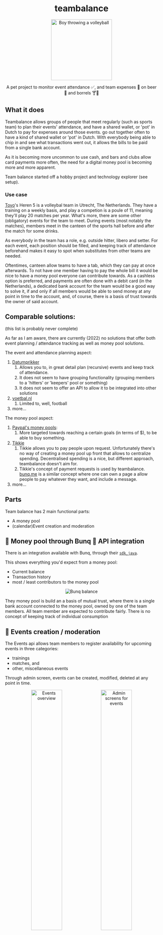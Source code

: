 <div align="center">
    <h1>teambalance</h1>
    <img src="src/main/react/images/logo512.png" width="200px" alt="Boy throwing a volleyball"/>
    <p>A pet project to monitor event attendance ✅, and team expenses 💸 on beer 🍻 and borrels 🍸🍟</p>
</div>

## What it does

Teambalance allows groups of people that meet regularly (such as sports team) to plan their events' attendance, and have
a shared wallet, or 'pot' in Dutch to pay for expenses around those events. go out together often to have a kind of
shared wallet or 'pot' in Dutch. With everybody being able to chip in and see what transactions went out, it allows the
bills to be paid from a single bank account.

As it is becoming more uncommon to use cash, and bars and clubs allow card payments more often, the need for a digital
money pool is becoming more and more apparent.

Team balance started off a hobby project and technology explorer (see setup).

### Use case

[Tovo](https://tovo.nl/)'s Heren 5 is a volleybal team in Utrecht, The Netherlands. They have a training on a weekly
basis, and play a competion is a poule of 11, meaning they'll play 20 matches per year. What's more, there are some
other (obligatory) events for the team to meet. During events (most notably the matches), members meet in the canteen of
the sports hall before and after the match for some drinks.

As everybody in the team has a role, e.g. outside hitter, libero and setter. For each event, each position should be
filled, and keeping track of attendance beforehand makes it easy to spot when substitutes from other teams are needed.

<!-- attendence overview -->

Oftentimes, canteen allow teams to have a tab, which they can pay at once afterwards. To not have one member having to
pay the whole bill it would be nice to have a money pool everyone can contribute towards. As a cashless option is
preferred, and payments are often done with a debit card (in the Netherlands), a dedicated bank account for the team
would be a good way to solve it, if and only if all members would be able to send money at any point in time to the
account, and, of course, there is a basis of trust towards the owner of said account.

## Comparable solutions:

(this list is probably never complete)

As far as I am aware, there are currently (2022) no solutions that offer both event planning / attendance tracking as
well as money pool solutions.

The event and attendance planning aspect:

1. [Datumprikker](https://datumprikker.nl/)
   1. Allows you to, in great detail plan (recursive) events and keep track of attendance.
   2. It does not seem to have grouping functionality (grouping members to a 'hitters' or 'keepers' pool or something)
   3. It does not seem to offer an API to allow it to be integrated into other solutions
2. [voetbal.nl](https://www.voetbal.nl/aanwezigheid)
   1. Limited to, well, football
3. more...

The money pool aspect:

1. [Paypal's money pools](https://www.paypal.com/uk/webapps/mpp/money-pools):
   1. More targeted towards reaching a certain goals (in terms of $), to be able to buy something.
2. [Tikkie](https://www.tikkie.me/)
   1. Tikkie allows you to pay people upon request. Unfortunately there's no way of creating a money pool up front that
      allows to centralize spending. Decentralised spending is a nice, but different approach, teambalance doesn't aim
      for.
   2. Tikkie's concept of payment requests is used by teambalance. [bunq.me](https://bunq.me) is a similar concept
      where one can own a page a allow people to pay whatever they want, and include a message.
3. more...

## Parts

Team balance has 2 main functional parts:

- A money pool
- (calendar)Event creation and moderation

## 🔌 Money pool through Bunq 🌈 API integration

There is an integration available with Bunq, through their [`sdk_java`](https://github.com/bunq/sdk_java).

This shows everything you'd expect from a money pool:

- Current balance
- Transaction history
- most / least contributors to the money pool

<div align="center"> 
<img alt="Bunq balance" src="./bunq-balance-integration.jpg" />
</div>

They money pool is build an a basis of mutual trust, where there is a single bank account connected to the money pool,
owned by one of the team members. All team member are expected to contribute fairly. There is no concept of keeping
track of individual consumption

## 📆 Events creation / moderation

The Events api allows team members to register availability for upcoming events in three categories:

- trainings
- matches, and
- other, miscellaneous events

Through admin screen, events can be created, modified, deleted at any point in time.

<div align="center"> 
<img alt="Events overview" width="45%" src="./teambalance-events-overview.jpg" />
<img alt="Admin screens for events" width="45%" src="./teambalance-events-admin.jpg" />
</div>

## 🛠 Technology

Teambalance is composed of a Kotlin JVM backend, and a React frontend. Through REST APIs they are connected.
The frontend includes an authentication flow as well to prevent nosy neighbours from peeking.

Backend app

- Spring boot
- Spring data (JPA)
- Spring security
- Kotlin

Frontend application

- React
- Typescript
- Mui

Persistence

- PostgreSQL

Infra

- Jib , GCP container registry
- Google cloud run

## Setup

### 🚀 Deploying to PRO:

Any commit to master, use the [gcp](.github/workflows/gcp.yml) workflow to build and push a docker image to GCR.

Through the [google cloud conseple](https://console.cloud.google.com/run/0), deployments can be managed for the tovo heren 5 website

### 💾 PostgreSQL database

Teambalance makes use of a PostgreSQL database that sits in the cloud

Using [Spring data](https://spring.io/projects/spring-data) and [Postgres](https://www.postgresql.org/) dependency:

```xml

<dependencies>
    <dependency>
        <groupId>org.springframework.boot</groupId>
        <artifactId>spring-boot-starter-data-jpa</artifactId>
    </dependency>

    <dependency>
        <groupId>org.postgresql</groupId>
        <artifactId>postgresql</artifactId>
    </dependency>
</dependencies>
```

Which is configured through the `spring.datasource` config properties

```yaml
spring:
  datasource:
    username: <username>
    password: <password>
    url: <jdbc-url>>
```

To be able to run this locally there are two options:

1. by using the 'dev' application profile, teambalance tries to fetch the properties from GCP, which are stored in GCP
   secret manager. One should make sure to be connected to gcloud, and having [credentials for a service account
   for a service account](https://cloud.google.com/sdk/gcloud/reference/auth/application-default/login)
2. by using the 'local' application profile, teambalances assumes one has a local postgres instance running, exposed on
   port `54321` (note the trailing `1`), with a database named `teambalance`

## 📈 Next steps:

As with most projects, it's hardly ever considered finished.

### Must have:

- ~~Dec 2019 Ability to contribute to team balance~~
- ~~Dec 2019 View latest contribution to team balance~~
- ~~June 2020 Training overview including player availability~~
- ~~Aug 2020 Match overview including player availability~~
- ~~Aug 2020 Training admin screen (add/change/remove trainings)~~
  - Allow to remove trainings
- ~~Aug 2020 Match admin screen (add/change/remove matches)~~
  - Allow to remove trainings
- ~~Use polling mechanism when back-end is still down.~~
  - Handle back-end being down better in the front-end (500's should result in a 'whoops' screen?)
- ~~Aug 2020 Ensure training endpoint are also protected~~
- Use 'proper' authentication mechanism.
- Decouple front-end and back-end to seperate deployables
- ~~Try google run~~

### Should have:

- ~~Jan 2020 Debounce was introduced to ensure every API call takes at least 500 ms (for UX purposes). This only works
  if a call is successful. Should also work for unsuccessful ones.~~
- ~~October 2020 Github actions, used to deploy to Google cloud on every merge to master~~
- ~~April 2020Stg env for testing purposes (use a different application version, but don't take all traffic ?)~~

### Could have

- ~~Oct 2020 Availabilities and agenda for non training/match events (like team uitje)~~
- Upload receipts and tie them to payments
- Stats on team balanc contributors
- Link to Nevobo site with competition
- Integration with Nevobo: Link to Nevobo team 'API': https://api.nevobo.nl/export/team/CKL7W0D/heren/1/programma.rss
- A setup that makes it reusable for different teams as well.

### Won't have:

- Integration with CMS systems for customisation purposes
